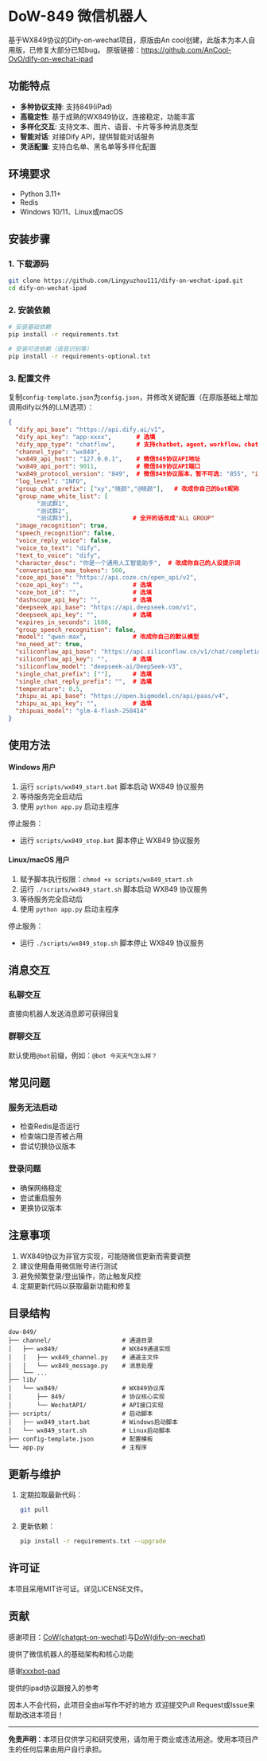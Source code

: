 # DoW-849 微信机器人

基于WX849协议的Dify-on-wechat项目，原版由An cool创建，此版本为本人自用版，已修复大部分已知bug。
原版链接：https://github.com/AnCool-OvO/dify-on-wechat-ipad

## 功能特点

- **多种协议支持**: 支持849(iPad)
- **高稳定性**: 基于成熟的WX849协议，连接稳定，功能丰富
- **多样化交互**: 支持文本、图片、语音、卡片等多种消息类型
- **智能对话**: 对接Dify API，提供智能对话服务
- **灵活配置**: 支持白名单、黑名单等多样化配置

## 环境要求

- Python 3.11+
- Redis
- Windows 10/11、Linux或macOS

## 安装步骤

### 1. 下载源码

```bash
git clone https://github.com/Lingyuzhou111/dify-on-wechat-ipad.git
cd dify-on-wechat-ipad
```

### 2. 安装依赖

```bash
# 安装基础依赖
pip install -r requirements.txt

# 安装可选依赖（语音识别等）
pip install -r requirements-optional.txt
```

### 3. 配置文件

复制`config-template.json`为`config.json`，并修改关键配置（在原版基础上增加调用dify以外的LLM选项）：

```json
{
  "dify_api_base": "https://api.dify.ai/v1",
  "dify_api_key": "app-xxxx",       # 选填
  "dify_app_type": "chatflow",      # 支持chatbot，agent，workflow，chatflow
  "channel_type": "wx849",
  "wx849_api_host": "127.0.0.1",    # 微信849协议API地址
  "wx849_api_port": 9011,           # 微信849协议API端口
  "wx849_protocol_version": "849",  # 微信849协议版本，暂不可选: "855", "ipad"
  "log_level": "INFO",
  "group_chat_prefix": ["xy","晓颜","@晓颜"],   # 改成你自己的bot昵称
  "group_name_white_list": [
        "测试群1",
        "测试群2",
        "测试群3"],                 # 全开的话改成"ALL GROUP"
  "image_recognition": true,
  "speech_recognition": false,
  "voice_reply_voice": false,
  "voice_to_text": "dify",
  "text_to_voice": "dify",
  "character_desc": "你是一个通用人工智能助手",  # 改成你自己的人设提示词
  "conversation_max_tokens": 500,
  "coze_api_base": "https://api.coze.cn/open_api/v2",
  "coze_api_key": "",              # 选填
  "coze_bot_id": "",               # 选填
  "dashscope_api_key": "",         # 选填
  "deepseek_api_base": "https://api.deepseek.com/v1",
  "deepseek_api_key": "",          # 选填
  "expires_in_seconds": 1600,
  "group_speech_recognition": false,
  "model": "qwen-max",             # 改成你自己的默认模型
  "no_need_at": true,
  "siliconflow_api_base": "https://api.siliconflow.cn/v1/chat/completions",
  "siliconflow_api_key": "",       # 选填
  "siliconflow_model": "deepseek-ai/DeepSeek-V3",
  "single_chat_prefix": [""],      # 选填
  "single_chat_reply_prefix": "",  # 选填
  "temperature": 0.5,
  "zhipu_ai_api_base": "https://open.bigmodel.cn/api/paas/v4",
  "zhipu_ai_api_key": "",          # 选填
  "zhipuai_model": "glm-4-flash-250414"  
}
```

## 使用方法

#### Windows 用户

1. 运行 `scripts/wx849_start.bat` 脚本启动 WX849 协议服务
2. 等待服务完全启动后
3. 使用 `python app.py` 启动主程序

停止服务：
- 运行 `scripts/wx849_stop.bat` 脚本停止 WX849 协议服务

#### Linux/macOS 用户

1. 赋予脚本执行权限：`chmod +x scripts/wx849_start.sh`
2. 运行 `./scripts/wx849_start.sh` 脚本启动 WX849 协议服务
3. 等待服务完全启动后
4. 使用 `python app.py` 启动主程序

停止服务：
- 运行 `./scripts/wx849_stop.sh` 脚本停止 WX849 协议服务

## 消息交互

### 私聊交互
直接向机器人发送消息即可获得回复

### 群聊交互
默认使用`@bot`前缀，例如：`@bot 今天天气怎么样？`

## 常见问题

### 服务无法启动
- 检查Redis是否运行
- 检查端口是否被占用
- 尝试切换协议版本

### 登录问题
- 确保网络稳定
- 尝试重启服务
- 更换协议版本


## 注意事项

1. WX849协议为非官方实现，可能随微信更新而需要调整
2. 建议使用备用微信账号进行测试
3. 避免频繁登录/登出操作，防止触发风控
4. 定期更新代码以获取最新功能和修复

## 目录结构

```
dow-849/
├── channel/                    # 通道目录
│   ├── wx849/                  # WX849通道实现
│   │   ├── wx849_channel.py    # 通道主文件
│   │   └── wx849_message.py    # 消息处理
│   └── ...
├── lib/
│   └── wx849/                  # WX849协议库
│       ├── 849/                # 协议核心实现
│       └── WechatAPI/          # API接口实现
├── scripts/                    # 启动脚本
│   ├── wx849_start.bat         # Windows启动脚本
│   └── wx849_start.sh          # Linux启动脚本
├── config-template.json        # 配置模板
└── app.py                      # 主程序
```

## 更新与维护

1. 定期拉取最新代码：
   ```bash
   git pull
   ```

2. 更新依赖：
   ```bash
   pip install -r requirements.txt --upgrade
   ```

## 许可证

本项目采用MIT许可证。详见LICENSE文件。

## 贡献

感谢项目：[CoW(chatgpt-on-wechat)](https://github.com/zhayujie/chatgpt-on-wechat)与[DoW(dify-on-wechat)](https://github.com/hanfangyuan4396/dify-on-wechat)

提供了微信机器人的基础架构和核心功能

感谢[xxxbot-pad](https://github.com/NanSsye/xxxbot-pad)

提供的ipad协议跟接入的参考

因本人不会代码，此项目全由ai写作不好的地方
欢迎提交Pull Request或Issue来帮助改进本项目！

---

**免责声明**：本项目仅供学习和研究使用，请勿用于商业或违法用途。使用本项目产生的任何后果由用户自行承担。
